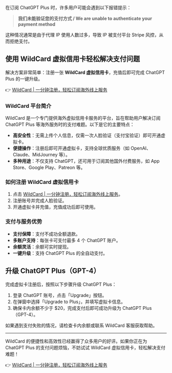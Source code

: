 在订阅 ChatGPT Plus 时，许多用户可能会遇到以下报错提示：

> **我们未能验证您的支付方式 / We are unable to authenticate your payment method**

这种情况通常是由于代理 IP 使用人数过多，导致 IP 被支付平台 Stripe 风控，从而拒绝支付。

## 使用 WildCard 虚拟信用卡轻松解决支付问题

解决方案非常简单：注册一张 **WildCard 虚拟信用卡**，充值后即可完成 ChatGPT Plus 的一键升级。

👉 [WildCard | 一分钟注册，轻松订阅海外线上服务](https://bit.ly/bewildcard)

### WildCard 平台简介

WildCard 是一个专门提供海外虚拟信用卡服务的平台，旨在帮助用户解决订阅 ChatGPT Plus 等海外服务时的支付难题。以下是它的主要特点：

- **高安全性**：无需上传个人信息，仅需一次人脸验证（支付宝验证）即可开通虚拟卡。
- **便捷操作**：注册后即可开通虚拟卡，支持全球优质服务（如 OpenAI、Claude、MidJourney 等）。
- **多种用途**：不仅支持 ChatGPT，还可用于订阅其他国外付费服务，如 App Store、Google Play、Patreon 等。

### 如何注册 WildCard 虚拟信用卡

1. 点击 [WildCard | 一分钟注册，轻松订阅海外线上服务](https://bit.ly/bewildcard)。
2. 注册账号并完成人脸验证。
3. 开通虚拟卡并充值，充值成功后即可使用。

### 支付与服务优势

- **支付保障**：支付不成功全额退款。
- **多账户支持**：每张卡可支付最多 4 个 ChatGPT 账户。
- **余额灵活**：余额可实时提现。
- **一键升级**：支持 ChatGPT Plus 的全自动支付。

## 升级 ChatGPT Plus（GPT-4）

完成虚拟卡注册后，按照以下步骤升级 ChatGPT Plus：

1. 登录 ChatGPT 账号，点击「Upgrade」按钮。
2. 在弹窗中选择「Upgrade to Plus」，并填写虚拟卡信息。
3. 确保卡内余额不少于 $20，完成支付后即可成功升级为 ChatGPT Plus（GPT-4）。

如果遇到支付失败的情况，请检查卡内余额或联系 WildCard 客服获取帮助。

---

WildCard 的便捷性和高效性已经赢得了众多用户的好评。如果你正在为 ChatGPT Plus 的支付问题烦恼，不妨试试 WildCard 虚拟信用卡，轻松解决支付难题！

👉 [WildCard | 一分钟注册，轻松订阅海外线上服务](https://bit.ly/bewildcard)
